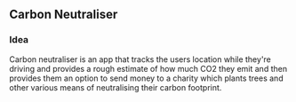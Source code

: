 ## Carbon Neutraliser

### Idea

Carbon neutraliser is an app that tracks the users location while they're driving and provides a rough estimate of how much CO2 they emit and then provides them an option to send money to a charity which plants trees and other various means of neutralising their carbon footprint.
